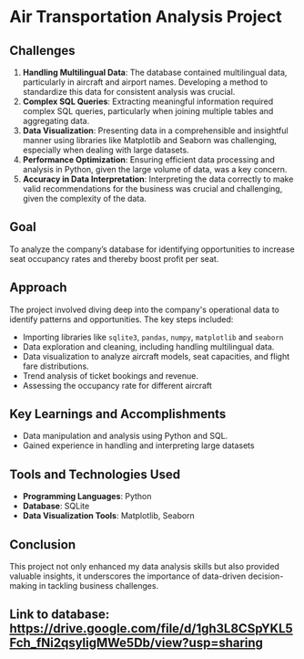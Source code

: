 # Air Transportation Analysis Project

## Challenges
1. **Handling Multilingual Data**: The database contained multilingual data, particularly in aircraft and airport names. Developing a method to standardize this data for consistent analysis was crucial.
2. **Complex SQL Queries**: Extracting meaningful information required complex SQL queries, particularly when joining multiple tables and aggregating data.
3. **Data Visualization**: Presenting data in a comprehensible and insightful manner using libraries like Matplotlib and Seaborn was challenging, especially when dealing with large datasets.
4. **Performance Optimization**: Ensuring efficient data processing and analysis in Python, given the large volume of data, was a key concern.
5. **Accuracy in Data Interpretation**: Interpreting the data correctly to make valid recommendations for the business was crucial and challenging, given the complexity of the data.

## Goal
To analyze the company’s database for identifying opportunities to increase seat occupancy rates and thereby boost profit per seat.

## Approach
The project involved diving deep into the company's operational data to identify patterns and opportunities. The key steps included:
- Importing libraries like `sqlite3`, `pandas`, `numpy`, `matplotlib` and `seaborn`
- Data exploration and cleaning, including handling multilingual data.
- Data visualization to analyze aircraft models, seat capacities, and flight fare distributions.
- Trend analysis of ticket bookings and revenue.
- Assessing the occupancy rate for different aircraft

## Key Learnings and Accomplishments
- Data manipulation and analysis using Python and SQL.
- Gained experience in handling and interpreting large datasets

## Tools and Technologies Used
- **Programming Languages**: Python
- **Database**: SQLite
- **Data Visualization Tools**: Matplotlib, Seaborn

## Conclusion
This project not only enhanced my data analysis skills but also provided valuable insights, it underscores the importance of data-driven decision-making in tackling business challenges.

## Link to database: https://drive.google.com/file/d/1gh3L8CSpYKL5Fch_fNi2qsyligMWe5Db/view?usp=sharing
